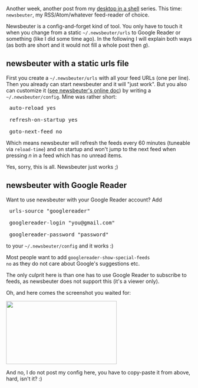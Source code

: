 <html><body><p>Another week, another post from my <a href="https://www.die-welt.net/2011/02/desktop-in-a-shell/">desktop in a shell</a> series. This time: <code>newsbeuter</code>, my RSS/Atom/whatever feed-reader of choice.



Newsbeuter is a config-and-forget kind of tool. You only have to touch it when you change from a static <code>~/.newsbeuter/urls</code> to Google Reader or something (like I did some time ago). In the following I will explain both ways (as both are short and it would not fill a whole post then *g*).



</p><h2>newsbeuter with a static urls file</h2>



First you create a <code>~/.newsbeuter/urls</code> with all your feed URLs (one per line). Then you already can start newsbeuter and it will "just work". But you also can customize it (<a href="http://newsbeuter.org/doc/newsbeuter.html#id462991">see newsbeuter's online doc</a>) by writing a <code>~/.newsbeuter/config</code>. Mine was rather short:

<pre> auto-reload yes

 refresh-on-startup yes

 goto-next-feed no</pre>

Which means newsbeuter will refresh the feeds every 60 minutes (tuneable via <code>reload-time</code>) and on startup and won't jump to the next feed when pressing <i>n</i> in a feed which has no unread items.



Yes, sorry, this is all. Newsbeuter just works ;)



<h2>newsbeuter with Google Reader</h2>

Want to use newsbeuter with your Google Reader account? Add

<pre> urls-source "googlereader"

 googlereader-login "you@gmail.com"

 googlereader-password "password"</pre>

to your <code>~/.newsbeuter/config</code> and it works :)

Most people want to add <code>googlereader-show-special-feeds no</code> as they do not care about Google's suggestions etc.

The only culprit here is than one has to use Google Reader to subscribe to feeds, as newsbeuter does not support this (it's a viewer only).



Oh, and here comes the screenshot you waited for:

<a href="/wp-content/uploads/2011/03/newsbeuter.png"><img src="https://www.die-welt.net/wp-content/uploads/2011/03/newsbeuter-300x171.png" alt="" title="newsbeuter" width="300" height="171" class="alignnone size-medium wp-image-874"></a>

And no, I do not post my config here, you have to copy-paste it from above, hard, isn't it? :)</body></html>